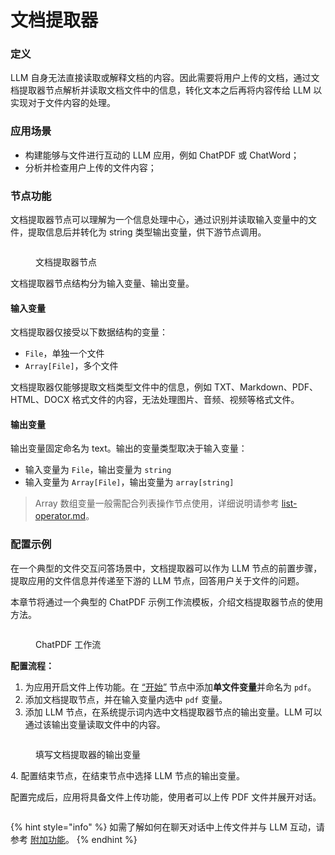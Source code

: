 # 文档提取器

### 定义

LLM 自身无法直接读取或解释文档的内容。因此需要将用户上传的文档，通过文档提取器节点解析并读取文档文件中的信息，转化文本之后再将内容传给 LLM 以实现对于文件内容的处理。

### 应用场景

* 构建能够与文件进行互动的 LLM 应用，例如 ChatPDF 或 ChatWord；
* 分析并检查用户上传的文件内容；

### 节点功能

文档提取器节点可以理解为一个信息处理中心，通过识别并读取输入变量中的文件，提取信息后并转化为 string 类型输出变量，供下游节点调用。

<figure><img src="https://assets-docs.dify.ai/img/zh_CN/node/89ed962f405978962c3a2e7c6b7c3f0e.webp" alt=""><figcaption><p>文档提取器节点</p></figcaption></figure>

文档提取器节点结构分为输入变量、输出变量。

#### 输入变量

文档提取器仅接受以下数据结构的变量：

* `File`，单独一个文件
* `Array[File]`，多个文件

文档提取器仅能够提取文档类型文件中的信息，例如 TXT、Markdown、PDF、HTML、DOCX 格式文件的内容，无法处理图片、音频、视频等格式文件。

#### 输出变量

输出变量固定命名为 text。输出的变量类型取决于输入变量：

* 输入变量为 `File`，输出变量为 `string`
* 输入变量为 `Array[File]`，输出变量为 `array[string]`

> Array 数组变量一般需配合列表操作节点使用，详细说明请参考 [list-operator.md](list-operator.md "mention")。

### 配置示例

在一个典型的文件交互问答场景中，文档提取器可以作为 LLM 节点的前置步骤，提取应用的文件信息并传递至下游的 LLM 节点，回答用户关于文件的问题。

本章节将通过一个典型的 ChatPDF 示例工作流模板，介绍文档提取器节点的使用方法。

<figure><img src="https://assets-docs.dify.ai/img/zh_CN/node/74c8ad8ad9014e272af177ca2f79252b.webp" alt=""><figcaption><p>ChatPDF 工作流</p></figcaption></figure>

**配置流程：**

1. 为应用开启文件上传功能。在 [“开始”](start.md) 节点中添加**单文件变量**并命名为 `pdf`。
2. 添加文档提取节点，并在输入变量内选中 `pdf` 变量。
3. 添加 LLM 节点，在系统提示词内选中文档提取器节点的输出变量。LLM 可以通过该输出变量读取文件中的内容。

<figure><img src="https://assets-docs.dify.ai/img/zh_CN/node/5cbe3b06ec2101ea3843cc9d259e64e3.webp" alt=""><figcaption><p>填写文档提取器的输出变量</p></figcaption></figure>

4\. 配置结束节点，在结束节点中选择 LLM 节点的输出变量。

配置完成后，应用将具备文件上传功能，使用者可以上传 PDF 文件并展开对话。

<figure><img src="https://assets-docs.dify.ai/img/zh_CN/node/1b77efb9a18e85f9c55836b7067976ae.webp" alt=""><figcaption></figcaption></figure>

{% hint style="info" %}
如需了解如何在聊天对话中上传文件并与 LLM 互动，请参考 [附加功能](../additional-features.md)。
{% endhint %}
